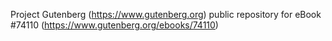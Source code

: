 Project Gutenberg (https://www.gutenberg.org) public repository for eBook #74110 (https://www.gutenberg.org/ebooks/74110)
